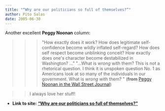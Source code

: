 ```yaml
---
title: "“Why are our politicians so full of themselves?”"
author: Pito Salas
date: 2005-06-30
---
```


Another excellent **Peggy Noonan** column:

>>

>>> "How exactly does it work? How does legitimate self-confidence become
wildly inflated self-regard? How does self respect become unblinking conceit?
How exactly does one's character become destabilized in Washington? …" "…What
is _wrong_ with them? This is not a rhetorical question. I think it is
unspoken question No. 1 as Americans look at so many of the individuals in our
government. What is _wrong_ with them? " (**from** [Peggy Noonan in the Wall
Street
Journal](<http://www.opinionjournal.com/columnists/pnoonan/?id=110006884>))

>>

>> I always love her stuff!


* **Link to site:** **[“Why are our politicians so full of themselves?”](None)**
